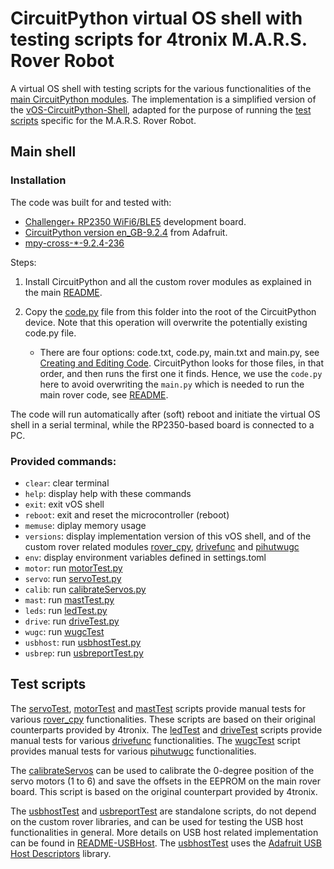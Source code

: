 # CircuitPython virtual OS shell with testing scripts for 4tronix M.A.R.S. Rover Robot

A virtual OS shell with testing scripts for the various functionalities of the [main CircuitPython modules](../README.md#circuitpython-modules).
The implementation is a simplified version of the [vOS-CircuitPython-Shell](https://github.com/Night-Traders-Dev/vOS-CircuitPython-Shell), adapted for the purpose of running the [test scripts](#test-scripts) specific for the M.A.R.S. Rover Robot.

## Main shell

### Installation

The code was built for and tested with:
* [Challenger+ RP2350 WiFi6/BLE5](https://ilabs.se/product/challenger-rp2350-wifi-ble/) development board.
* [CircuitPython version en_GB-9.2.4](https://circuitpython.org/board/challenger_rp2350_wifi6_ble5/) from Adafruit.
* [mpy-cross-*-9.2.4-236](https://adafruit-circuit-python.s3.amazonaws.com/index.html?prefix=bin/mpy-cross/)

Steps:

1) Install CircuitPython and all the custom rover modules as explained in the main [README](../README.md#installation).

2) Copy the [code.py](./code.py) file from this folder into the root of the CircuitPython device. Note that this operation will overwrite the potentially existing code.py file. 

   * There are four options: code.txt, code.py, main.txt and main.py, see [Creating and Editing Code](https://learn.adafruit.com/welcome-to-circuitpython/creating-and-editing-code#naming-your-program-file-2977482). CircuitPython looks for those files, in that order, and then runs the first one it finds. Hence, we use the `code.py` here to avoid overwriting the `main.py` which is needed to run the main rover code, see [README](../README.md#installation).

The code will run automatically after (soft) reboot and initiate the virtual OS shell in a serial terminal, while the RP2350-based board is connected to a PC. 

### Provided commands:

* `clear`: clear terminal
* `help`: display help with these commands
* `exit`: exit vOS shell
* `reboot`: exit and reset the microcontroller (reboot)
* `memuse`: diplay memory usage
* `versions`: display implementation version of this vOS shell, and of the custom rover related modules [rover_cpy](../lib/rover_cpy.py), [drivefunc](../lib/drivefunc.py) and [pihutwugc](../lib/pihutwugc.py)
* `env`: display environment variables defined in settings.toml 
* `motor`: run [motorTest.py](../testscripts/motorTest.py)
* `servo`: run [servoTest.py](../testscripts/servoTest.py)
* `calib`: run [calibrateServos.py](../testscripts/calibrateServos.py)
* `mast`: run [mastTest.py](../testscripts/mastTest.py)
* `leds`: run [ledTest.py](../testscripts/ledTest.py)
* `drive`: run [driveTest.py](../testscripts/driveTest.py)
* `wugc`: run [wugcTest](../testscripts/wugcTest.py)
* `usbhost`: run [usbhostTest.py](../testscripts/usbhostTest.py)
* `usbrep`: run [usbreportTest.py](../testscripts/usbreportTest.py)


## Test scripts

The [servoTest](../testscripts/servoTest.py), [motorTest](../testscripts/motorTest.py) and [mastTest](../testscripts/mastTest.py) scripts provide manual tests for various [rover_cpy](../lib/rover_cpy.py) functionalities. These scripts are based on their original counterparts provided by 4tronix. The [ledTest](../testscripts/ledTest.py) and [driveTest](../testscripts/driveTest.py) scripts provide manual tests for various [drivefunc](../lib/drivefunc.py) functionalities. The [wugcTest](../testscripts/wugcTest.py) script provides manual tests for various [pihutwugc](./lib/pihutwugc.py) functionalities.

The [calibrateServos](../testscripts/calibrateServos.py) can be used to calibrate the 0-degree position of the servo motors (1 to 6) and save the offsets in the EEPROM on the main rover board. This script is based on the original counterpart provided by 4tronix.

The [usbhostTest](../testscripts/usbhostTest.py) and [usbreportTest](../testscripts/usbreportTest.py) are standalone scripts, do not depend on the custom rover libraries, and can be used for testing the USB host functionalities in general. More details on USB host related implementation can be found in [README-USBHost](../README-USBHost.md). The [usbhostTest](../testscripts/usbhostTest.py) uses the [Adafruit USB Host Descriptors](https://github.com/adafruit/Adafruit_CircuitPython_USB_Host_Descriptors) library.
